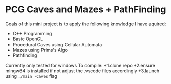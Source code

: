 # PCG Caves and Mazes + PathFinding
Goals of this mini project is to apply the following knowledge I have aquired: 

- C++ Programming
- Basic OpenGL
- Procedural Caves using Cellular Automata
- Mazes using Prims's Algo
- Pathfinding

Currently only tested for windows
To compile:
+1.clone repo
+2.ensure mingw64 is installed if not adjust the .vscode files accordingly
+3.launch using ```./main -Caves``` flag
